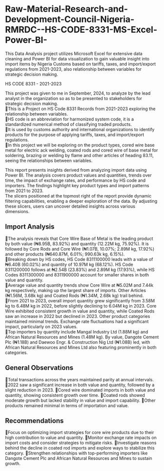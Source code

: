 # Raw-Material-Research-and-Development-Council-Nigeria-RMRDC--HS-CODE-8331-MS-Excel-Power-BI-
This Data Analysis project utilizes Microsoft Excel for extensive data cleaning and Power BI for data visualization to gain valuable insight into import items by Nigeria Customs based on tariffs, taxes, and import/export regulations from 2021-2023, also relationship between variables for strategic decision making.  

HS CODE 8331 - 2021-2023  

This project was given to me in September, 2024, to analyze by the lead analyst in the organization so as to be presented to stakeholders for strategic decision making.  
🔹This is a Project on HS Code 8331 Records from 2021-2023 exploring the relationship between variables.  
🔹HS code is an abbreviation for harmonized system code, it is a standardized numerical method of classifying traded products.  
🔹It is used by customs authority and international organizations to identify products for the purpose of applying tariffs, taxes, and import/export regulations.  
🔹In this project we will be exploring on the product types, cored wire base metal for electric ack welding, coated rods and cored wire of base metal for soldering, brazing or welding by flame
and other articles of heading 83.11, seeing the relationships between variables.   

This report presents insights derived from analyzing import data using Power BI. The analysis covers product values and quantities, trends over time, the impact of exchange rates, and
performance by HS code and importers. The findings highlight key product types and import patterns from 2021 to 2023.  
The slicers positioned at the topmost right of the report provide dynamic filtering capabilities, enabling a deeper exploration of the data. By adjusting these slicers, users can uncover
detailed insights across various dimensions.  

## Import Analysis
🔹The analysis reveals that Core Wire Base of Metal is the leading product by both value (₦8.95B, 83.92%) and quantity (12.22M kg, 75.92%). It is followed by Core Rods and Core Wire
(₦1.07B, 10.07%; 2.89M kg, 17.92%) and other products (₦640.87M, 6.01%; 990.63k kg, 6.15%).  
🔹Breaking down by HS codes, HS Code 8311100000 leads with a value of ₦6.40B (60.02%) and quantity of 10.97M kg (68.12%). HS Code 8311200000 follows at ₦2.54B (23.83%) and
2.89M kg (17.93%), while HS Codes 8311300000 and 8311900000 account for smaller shares in both value and quantity.  
🔹Average value and quantity trends show Core Wire at ₦5.02M and 7.44k kg respectively, making up the largest share of imports. Other Articles (₦1.56M, 3.68k kg) and Coated Rods
(₦1.34M, 2.68k kg) trail behind.  
🔹From 2021 to 2023, overall import quantity grew significantly from 3.58M kg to 6.48M kg in 2022, before slightly declining to 6.04M kg in 2023. Core Wire exhibited consistent growth in
value and quantity, while Coated Rods saw an increase in 2022 but declined in 2023. Other product categories maintained minimal trends. Exchange rate fluctuations had a significant
impact, particularly on 2023 values.  
🔹Top importers by quantity include Mangal Industry Ltd (1.88M kg) and African Natural Resources and Mines (1.48M kg). By value, Dangote Cement Plc (₦1.18B) and Daewoo Engr. &
Construction Nig Ltd (₦1.08B) led, with African Natural Resources and Mines Ltd also featuring prominently in both categories.  

## General Observations
🔹Total transactions across the years maintained parity at annual intervals.
🔹2022 saw a significant increase in both value and quantity, followed by a slight reduction in 2023.
🔹Cored wire dominated imports in both value and quantity, showing consistent growth over time.
🔹Coated rods showed moderate growth but lacked stability in value and import capability.
🔹Other products remained minimal in terms of importation and value.

## Recommendations
🔹Focus on optimizing import strategies for core wire products due to their high contribution to value and quantity.
🔹Monitor exchange rate impacts on import costs and consider strategies to mitigate risks.
🔹Investigate reasons behind the decline in coated rod imports and explore ways to stabilize this category.
🔹Strengthen relationships with top-performing importers like Dangote Cement Plc and African Natural Resources and Mines to sustain growth.


